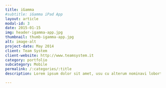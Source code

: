```yaml
---
title: iGamma
#subtitle: iGamma iPad App
layout: article
modal-id: 3
date: 2015-01-15
img: header-igamma-app.jpg
thumbnail: thumb-igamma-app.jpg
alt: image-alt
project-date: May 2014
client: Team System
client-website: http://www.teamsystem.it
category: portfolio
subcategory: Mobile
permalink: /:categories/:title
description: Lorem ipsum dolor sit amet, usu cu alterum nominavi lobortis. At duo novum diceret. Tantas apeirian vix et, usu sanctus postulant inciderint ut, populo diceret necessitatibus in vim. Cu eum dicam feugiat noluisse.

---
```

